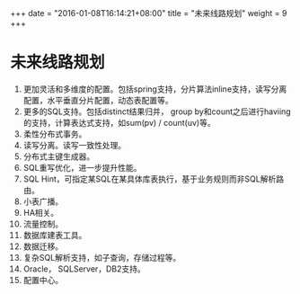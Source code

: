 +++
date = "2016-01-08T16:14:21+08:00"
title = "未来线路规划"
weight = 9
+++
# 未来线路规划
1. 更加灵活和多维度的配置。包括spring支持，分片算法inline支持，读写分离配置，水平垂直分片配置，动态表配置等。
1. 更多的SQL支持。包括distinct结果归并， group by和count之后进行haviing的支持，计算表达式支持，如sum(pv) / count(uv)等。
1. 柔性分布式事务。
1. 读写分离。读写一致性处理。
1. 分布式主键生成器。
1. SQL重写优化，进一步提升性能。
1. SQL Hint，可指定某SQL在某具体库表执行，基于业务规则而非SQL解析路由。
1. 小表广播。
1. HA相关。
1. 流量控制。
1. 数据库建表工具。
1. 数据迁移。
1. 复杂SQL解析支持，如子查询，存储过程等。
1. Oracle， SQLServer，DB2支持。
1. 配置中心。

